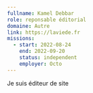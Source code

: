 ```yaml
---
fullname: Kamel Debbar
role: reponsable éditorial
domaine: Autre
link: https://laviede.fr
missions:
  - start: 2022-08-24
    end: 2022-09-20
    status: independent
    employer: Octo
---
```


Je suis éditeur de site
